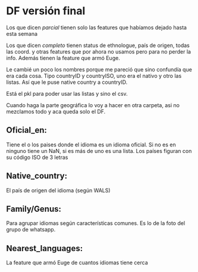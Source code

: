 # DF versión final
Los que dicen *parcial* tienen solo las features que habíamos dejado hasta esta semana

Los que dicen *completo* tienen status de ethnologue, país de origen, todas las coord. y otras features que por ahora no usamos pero para no perder la info.
Además tienen la feature que armó Euge.

Le cambié un poco los nombres porque me pareció que sino confundía que era cada cosa. Tipo countryID y countryISO, uno era el nativo y otro las listas. Así que le puse native country a countryID. 

Está el pkl para poder usar las listas y sino el csv.

Cuando haga la parte geográfica lo voy a hacer en otra carpeta, asi no mezclamos todo y aca queda solo el DF.

## Oficial_en:
Tiene el o los paises donde el idioma es un idioma oficial. Si no es en ninguno tiene un NaN, si es más de uno es una lista.
Los países figuran con su código ISO de 3 letras

## Native_country:
El país de origen del idioma (según WALS)

## Family/Genus:
Para agrupar idiomas según características comunes. Es lo de la foto del grupo de whatsapp.

## Nearest_languages:
La feature que armó Euge de cuantos idiomas tiene cerca
